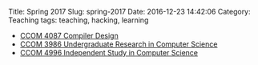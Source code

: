 Title: Spring 2017
Slug: spring-2017
Date: 2016-12-23 14:42:06
Category: Teaching
tags: teaching, hacking, learning

* [CCOM 4087 Compiler Design]({filename}/pages/teaching/compilers2017.md)
* [CCOM 3986 Undergraduate Research in Computer Science]({filename}/pages/teaching/research.md)
* [CCOM 4996 Independent Study in Computer Science]({filename}/pages/teaching/independent.md)
